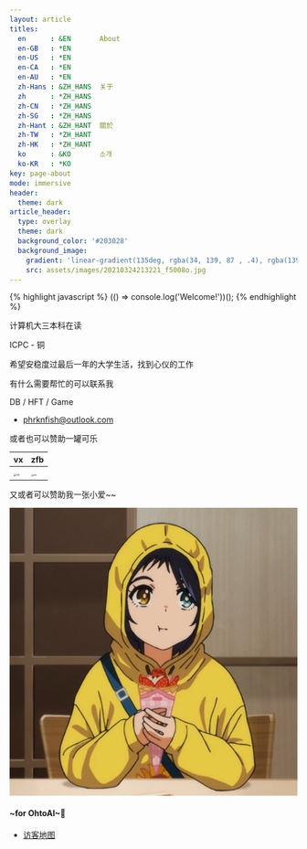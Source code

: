 ```yaml
---
layout: article
titles:
  en      : &EN       About
  en-GB   : *EN
  en-US   : *EN
  en-CA   : *EN
  en-AU   : *EN
  zh-Hans : &ZH_HANS  关于
  zh      : *ZH_HANS
  zh-CN   : *ZH_HANS
  zh-SG   : *ZH_HANS
  zh-Hant : &ZH_HANT  關於
  zh-TW   : *ZH_HANT
  zh-HK   : *ZH_HANT
  ko      : &KO       소개
  ko-KR   : *KO
key: page-about
mode: immersive
header:
  theme: dark
article_header:
  type: overlay
  theme: dark
  background_color: '#203028'
  background_image:
    gradient: 'linear-gradient(135deg, rgba(34, 139, 87 , .4), rgba(139, 34, 139, .4))'
    src: assets/images/20210324213221_f5008o.jpg
---
```


{% highlight javascript %}
(() => console.log('Welcome!'))();
{% endhighlight %}

计算机大三本科在读

ICPC - 铜

希望安稳度过最后一年的大学生活，找到心仪的工作

有什么需要帮忙的可以联系我

DB / HFT / Game

- <i class="fa-solid fa-envelope"></i> <phrknfish@outlook.com>

或者也可以赞助一罐可乐



| vx                                                           | zfb                                                          |
| ------------------------------------------------------------ | ------------------------------------------------------------ |
| <img src="https://s2.loli.net/2022/04/04/RLdU9vs2KSgjJiu.png" alt="vx" style="zoom: 33%;" /> | <img src="https://s2.loli.net/2022/04/04/zC67YtALkXsPh9I.jpg" alt="zfb" style="zoom:25%;" /> |


又或者可以赞助我一张小爱~~


<div class="card">
  <div class="card__image">
    <img class="image" src="/assets/images/20210210205918_9d539.jpg" alt="OhtoAI"/>
  </div>
  <div class="card__content">
    <div class="card__header">
      <h4>~for OhtoAI~🥰</h4>
    </div>
  </div>
</div>


- [访客地图](/map/)
